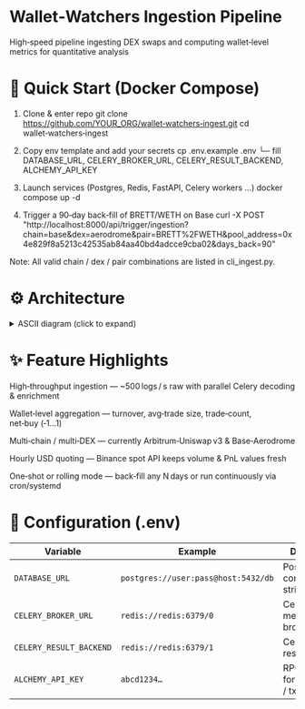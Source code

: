 # Wallet‑Watchers Ingestion Pipeline
High‑speed pipeline ingesting DEX swaps and computing wallet‑level metrics for quantitative analysis

# 🚀 Quick Start (Docker Compose)

1. Clone & enter repo
git clone https://github.com/YOUR_ORG/wallet‑watchers‑ingest.git
cd wallet‑watchers‑ingest

2. Copy env template and add your secrets
cp .env.example .env
  └─ fill DATABASE_URL, CELERY_BROKER_URL, CELERY_RESULT_BACKEND, ALCHEMY_API_KEY

3. Launch services (Postgres, Redis, FastAPI, Celery workers …)
docker compose up -d

4. Trigger a 90‑day back‑fill of BRETT/WETH on Base
curl -X POST \
  "http://localhost:8000/api/trigger/ingestion?chain=base&dex=aerodrome&pair=BRETT%2FWETH&pool_address=0x4e829f8a5213c42535ab84aa40bd4adcce9cba02&days_back=90"

Note: All valid chain / dex / pair combinations are listed in cli_ingest.py.

# ⚙️ Architecture
<details> 
<summary>ASCII diagram (click to expand)</summary>
```text
                                              +-----------------+
                                              |   Alchemy Node  |
                                              +-----------------+
                                                    ^     |
                                                    |     |  eth_getLogs
                               refresh quote prices |     |
+-----------------+                                 |     |
|   Binance API   |---------------------------------+     |
+-----------------+                                       |
                                                          |  eth_getTransactionByHash
                                                          |
                   +---------------------------+           |
                   |  FastAPI (CLI launcher)   |           |
                   +---------------------------+           |
                               |                           |
                               v                           |
            +-----------------------------------+          |
            |   Find pool & start‑for‑loop      |          |
            +-----------------------------------+          |
                               |                           |
                               v                           |
            +-----------------------------------+<---------+
            | Log‑fetch / Block‑time cache      |
            +-----------------------------------+
                         |            |\
     fan‑out to decoders |            | \  (parallel Celery workflow)
                         v            v  \
        +--------------------+  +--------------------+  +--------------------+
        |   Celery Decoder   |  |   Celery Decoder   |  |   Celery Decoder   |
        +--------------------+  +--------------------+  +--------------------+
                |                     |                       |
                v                     v                       v
        +--------------------+  +--------------------+  +--------------------+
        | Celery Enrichment  |  | Celery Enrichment  |  | Celery Enrichment  |
        +--------------------+  +--------------------+  +--------------------+
                \______________   _________|___________   __________________/
                               \ /                     \ /
                                v                       v
                      +---------------------------------------+
                      |     Aggregator  ➜  upsert swaps       |
                      +---------------------------------------+
                                        |
                                        v
                              +---------------------+
                              |   Postgres DB       |
                              +---------------------+
                                        ^
                                        |
                              +---------------------+
                              |   Express Server    |
                              +---------------------+
                                        ^
                                        |
                              +---------------------+
                              | React/Vite Frontend |
                              +---------------------+
```
</details>

# ✨ Feature Highlights
High‑throughput ingestion — ~500 logs / s raw with parallel Celery decoding & enrichment

Wallet‑level aggregation — turnover, avg‑trade size, trade‑count, net‑buy (‑1…1)

Multi‑chain / multi‑DEX — currently Arbitrum‑Uniswap v3 & Base‑Aerodrome

Hourly USD quoting — Binance spot API keeps volume & PnL values fresh

One‑shot or rolling mode — back‑fill any N days or run continuously via cron/systemd

# 🔑 Configuration (.env)

| Variable                | Example                             | Description                                |
| ----------------------- | ----------------------------------- | ------------------------------------------ |
| `DATABASE_URL`          | `postgres://user:pass@host:5432/db` | Postgres connection string                 |
| `CELERY_BROKER_URL`     | `redis://redis:6379/0`              | Celery message broker                      |
| `CELERY_RESULT_BACKEND` | `redis://redis:6379/1`              | Celery task results                        |
| `ALCHEMY_API_KEY`       | `abcd1234…`                         | RPC access for `eth_getLogs` / tx look‑ups |


